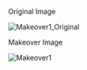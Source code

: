 Original Image

![Makeover1_Original](https://user-images.githubusercontent.com/67019423/116807214-94ac0680-ab4f-11eb-865d-f19b4624202d.png)

Makeover Image

![Makeover1](https://user-images.githubusercontent.com/67019423/116807225-a097c880-ab4f-11eb-9c35-11418cd2e4f6.png)
